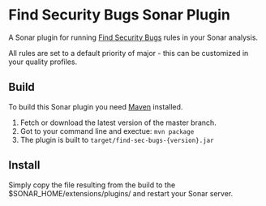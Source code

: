 Find Security Bugs Sonar Plugin
===================

A Sonar plugin for running [Find Security Bugs](http://h3xstream.github.com/find-sec-bugs/) rules in your Sonar analysis.

All rules are set to a default priority of major - this can be customized in your quality profiles.

## Build

To build this Sonar plugin you need [Maven](https://maven.apache.org/) installed. 

1. Fetch or download the latest version of the master branch.
2. Got to your command line and exectue: `mvn package`
3. The plugin is built to `target/find-sec-bugs-{version}.jar`

## Install 

Simply copy the file resulting from the build to the $SONAR_HOME/extensions/plugins/ and restart your Sonar server.
